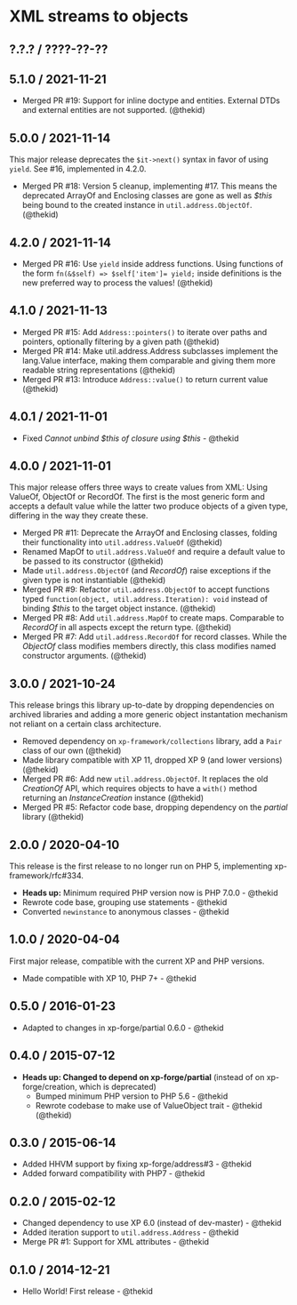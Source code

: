 XML streams to objects
======================

## ?.?.? / ????-??-??

## 5.1.0 / 2021-11-21

* Merged PR #19: Support for inline doctype and entities. External
  DTDs and external entities are not supported.
  (@thekid)

## 5.0.0 / 2021-11-14

This major release deprecates the `$it->next()` syntax in favor of
using `yield`. See #16, implemented in 4.2.0.

* Merged PR #18: Version 5 cleanup, implementing #17. This means the
  deprecated ArrayOf and Enclosing classes are gone as well as *$this*
  being bound to the created instance in `util.address.ObjectOf`.
  (@thekid)

## 4.2.0 / 2021-11-14

* Merged PR #16: Use `yield` inside address functions. Using functions
  of the form `fn(&$self) => $self['item']= yield;` inside definitions
  is the new preferred way to process the values!
  (@thekid)

## 4.1.0 / 2021-11-13

* Merged PR #15: Add `Address::pointers()` to iterate over paths and
  pointers, optionally filtering by a given path
  (@thekid)
* Merged PR #14: Make util.address.Address subclasses implement the
  lang.Value interface, making them comparable and giving them more
  readable string representations
  (@thekid)
* Merged PR #13: Introduce `Address::value()` to return current value
  (@thekid)

## 4.0.1 / 2021-11-01

* Fixed *Cannot unbind $this of closure using $this* - @thekid

## 4.0.0 / 2021-11-01

This major release offers three ways to create values from XML: Using
ValueOf, ObjectOf or RecordOf. The first is the most generic form and
accepts a default value while the latter two produce objects of a given
type, differing in the way they create these.

* Merged PR #11: Deprecate the ArrayOf and Enclosing classes, folding
  their functionality into `util.address.ValueOf`
  (@thekid)
* Renamed MapOf to `util.address.ValueOf` and require a default value
  to be passed to its constructor
  (@thekid)
* Made `util.address.ObjectOf` (and *RecordOf*) raise exceptions if
  the given type is not instantiable
  (@thekid)
* Merged PR #9: Refactor `util.address.ObjectOf` to accept functions
  typed `function(object, util.address.Iteration): void` instead of
  binding *$this* to the target object instance.
  (@thekid)
* Merged PR #8: Add `util.address.MapOf` to create maps. Comparable
  to *RecordOf* in all aspects except the return type.
  (@thekid)
* Merged PR #7: Add `util.address.RecordOf` for record classes. While
  the *ObjectOf* class modifies members directly, this class modifies
  named constructor arguments.
  (@thekid)

## 3.0.0 / 2021-10-24

This release brings this library up-to-date by dropping dependencies
on archived libraries and adding a more generic object instantation
mechanism not reliant on a certain class architecture.

* Removed dependency on `xp-framework/collections` library, add a `Pair`
  class of our own
  (@thekid)
* Made library compatible with XP 11, dropped XP 9 (and lower versions)
  (@thekid)
* Merged PR #6: Add new `util.address.ObjectOf`. It replaces the old
  *CreationOf* API, which requires objects to have a `with()` method
  returning an *InstanceCreation* instance
  (@thekid)
* Merged PR #5: Refactor code base, dropping dependency on the *partial*
  library
  (@thekid)

## 2.0.0 / 2020-04-10

This release is the first release to no longer run on PHP 5, implementing
xp-framework/rfc#334.

* **Heads up:** Minimum required PHP version now is PHP 7.0.0 - @thekid
* Rewrote code base, grouping use statements - @thekid
* Converted `newinstance` to anonymous classes - @thekid

## 1.0.0 / 2020-04-04

First major release, compatible with the current XP and PHP versions.

* Made compatible with XP 10, PHP 7+ - @thekid

## 0.5.0 / 2016-01-23

* Adapted to changes in xp-forge/partial 0.6.0 - @thekid

## 0.4.0 / 2015-07-12

* **Heads up: Changed to depend on xp-forge/partial** (instead of on
  xp-forge/creation, which is deprecated)
  - Bumped minimum PHP version to PHP 5.6 - @thekid
  - Rewrote codebase to make use of ValueObject trait - @thekid
  (@thekid)

## 0.3.0 / 2015-06-14

* Added HHVM support by fixing xp-forge/address#3 - @thekid
* Added forward compatibility with PHP7 - @thekid

## 0.2.0 / 2015-02-12

* Changed dependency to use XP 6.0 (instead of dev-master) - @thekid
* Added iteration support to `util.address.Address` - @thekid
* Merge PR #1: Support for XML attributes - @thekid

## 0.1.0 / 2014-12-21

* Hello World! First release - @thekid